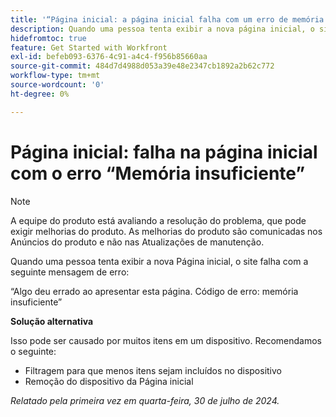 ```yaml
---
title: '“Página inicial: a página inicial falha com um erro de memória insuficiente”'
description: Quando uma pessoa tenta exibir a nova página inicial, o site falha com uma mensagem de erro. Uma solução alternativa está disponível.
hidefromtoc: true
feature: Get Started with Workfront
exl-id: befeb093-6376-4c91-a4c4-f956b85660aa
source-git-commit: 484d7d4988d053a39e48e2347cb1892a2b62c772
workflow-type: tm+mt
source-wordcount: '0'
ht-degree: 0%

---
```


# Página inicial: falha na página inicial com o erro “Memória insuficiente”

>[!NOTE]
>
>A equipe do produto está avaliando a resolução do problema, que pode exigir melhorias do produto. As melhorias do produto são comunicadas nos Anúncios do produto e não nas Atualizações de manutenção.

Quando uma pessoa tenta exibir a nova Página inicial, o site falha com a seguinte mensagem de erro:

“Algo deu errado ao apresentar esta página. Código de erro: memória insuficiente”

**Solução alternativa**

Isso pode ser causado por muitos itens em um dispositivo. Recomendamos o seguinte:

* Filtragem para que menos itens sejam incluídos no dispositivo
* Remoção do dispositivo da Página inicial

_Relatado pela primeira vez em quarta-feira, 30 de julho de 2024._
